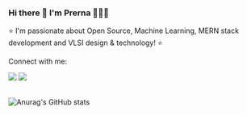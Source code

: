 ### Hi there 👋 I'm Prerna 👩🏻‍💻<br>
⭐ I'm passionate about Open Source, Machine Learning, MERN stack development and VLSI design & technology! ⭐

Connect with me:

<a href = "https://www.linkedin.com/in/prernamittal03/">
<img src = "https://img.shields.io/badge/LinkedIn-0077B5?style=for-the-badge&logo=linkedin&logoColor=white"/></a>
<a href = "https://medium.com/@prernaharshi3403">
<img src = "https://img.shields.io/badge/Medium-12100E?style=for-the-badge&logo=medium&logoColor=white"/></a><br><br>

![Anurag's GitHub stats](https://github-readme-stats.vercel.app/api?username=prernamittal&show_icons=true&count_private=true&bg_color=111111&text_color=9457EB&icon_color=E1E2EB&title_color=E1E2EB
)  
  
<!--
**prernamittal/prernamittal** is a ✨ _special_ ✨ repository because its `README.md` (this file) appears on your GitHub profile.

Here are some ideas to get you started:

- 🔭 I’m currently working on ...
- 🌱 I’m currently learning ...
- 👯 I’m looking to collaborate on ...
- 🤔 I’m looking for help with ...
- 💬 Ask me about ...
- 📫 How to reach me: ...
- 😄 Pronouns: ...
- ⚡ Fun fact: ...
-->
